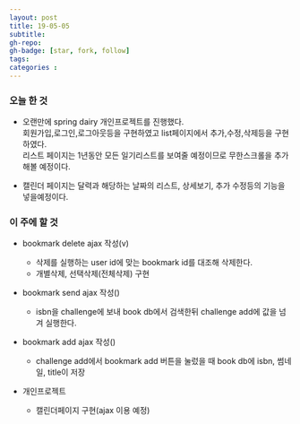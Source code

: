 ```yaml
---
layout: post
title: 19-05-05
subtitle: 
gh-repo: 
gh-badge: [star, fork, follow]
tags:  
categories :  
---
```


### 오늘 한 것 
- 오랜만에 spring dairy 개인프로젝트를 진행했다.  
회원가입,로그인,로그아웃등을 구현하였고 list페이지에서 추가,수정,삭제등을 구현하였다.  
리스트 페이지는 1년동안 모든 일기리스트를 보여줄 예정이므로 무한스크롤을 추가해볼 예정이다.  

- 캘린더 페이지는 달력과 해당하는 날짜의 리스트, 상세보기, 추가 수정등의 기능을 넣을예정이다.


### 이 주에 할 것

- bookmark delete ajax 작성(v)
    - 삭제를 실행하는 user id에 맞는 bookmark id를 대조해 삭제한다.
    - 개별삭제, 선택삭제(전체삭제) 구현
- bookmark send ajax 작성()
    - isbn을 challenge에 보내 book db에서 검색한뒤 challenge add에 값을 넘겨 실행한다.
- bookmark add ajax 작성()
    - challenge add에서 bookmark add 버튼을 눌렀을 때 book db에 isbn, 썸네일, title이 저장

- 개인프로젝트
    - 캘린더페이지 구현(ajax 이용 예정)
